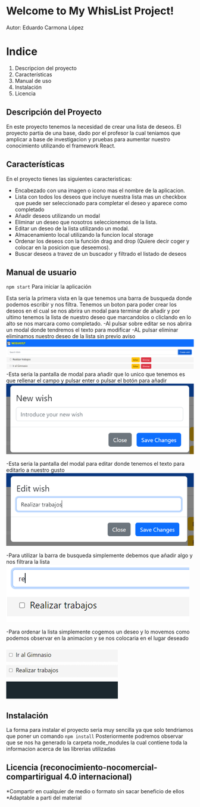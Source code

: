 # Welcome to My WhisList Project!

Autor: Eduardo Carmona López


# Indice

 1. Descripcion del proyecto
 2. Características
 3. Manual de uso
 4. Instalación
 5. Licencia

## Descripción del Proyecto 

En este proyecto tenemos la necesidad de crear una lista de deseos. El proyecto partia de una base, dado por el profesor la cual teniamos que amplicar a base de investigacion y pruebas para aumentar nuestro conocimiento utilizando el framework React.

## Características

En el proyecto tienes las siguientes caracteristicas:

 - Encabezado con una imagen o icono mas el nombre de la aplicacion.
 - Lista con todos los deseos que incluye nuestra lista mas un checkbox que puede ser seleccionado para completar el deseo y aparece como completado	
 - Añadir deseos utilizando un modal
 - Eliminar un deseo que nosotros seleccionemos de la lista.
 - Editar un deseo de la lista utilizando un modal.
 - Almacenamiento local utilizando la funcion local storage
 - Ordenar los deseos con la función drag and drop (Quiere decir coger y colocar en la posicion que deseemos).
 - Buscar deseos a travez de un buscador y filtrado el listado de deseos

## Manual de usuario
`npm start`
Para iniciar la aplicación

Esta seria la primera vista en la que tenemos una barra de busqueda donde podemos escribir y nos filtra.
Tenemos un boton para poder crear los deseos en el cual se nos abrira un modal para terminar de añadir
y por ultimo tenemos la lista de nuestro deseo que marcandolos o cliclando en lo alto se nos marcara como completado.
-Al pulsar sobre editar se nos abrira un modal donde tendremos el texto para modificar
-AL pulsar eliminar eliminamos nuestro deseo de la lista sin previo aviso
![e](https://github.com/edu-cl123/WishListt/blob/main/Imagen/1.PNG)
-Esta seria la pantalla de modal para añadir que lo unico que tenemos es que rellenar el campo y pulsar enter o pulsar el botón para añadir
![e](https://github.com/edu-cl123/WishListt/blob/main/Imagen/2.PNG)

-Esta seria la pantalla del modal para editar donde tenemos el texto para editarlo a nuestro gusto
![e](https://github.com/edu-cl123/WishListt/blob/main/Imagen/3.PNG)

-Para utilizar la barra de busqueda simplemente debemos que añadir algo y nos filtrara la lista
 ![e](https://github.com/edu-cl123/WishListt/blob/main/Imagen/4.PNG)
 
 -Para ordenar la lista simplemente cogemos un deseo y lo movemos como podemos observar en la animacion y se nos colocaria en el lugar deseado
 
![image](https://github.com/edu-cl123/WishListt/blob/main/Imagen/picasion.com_f6fb7aedf5ad1fa6c40d4dd4f60dc3c0.gif)


## Instalación

La forma para instalar el proyecto seria muy sencilla ya que solo tendriamos que poner un comando
`npm install`
Posteriormente podremos observar que se nos ha generado la carpeta node_modules la cual contiene toda la informacion acerca de las librerias utilizadas


## Licencia (reconocimiento-nocomercial-compartirigual 4.0 internacional)

*Compartir en cualquier de medio o formato sin sacar beneficio de ellos
*Adaptable a parti del material

